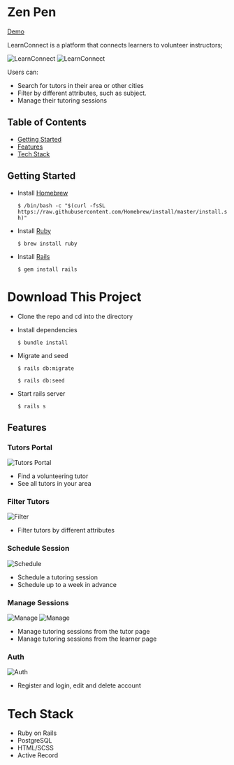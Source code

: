 # Zen Pen
[Demo](https://www.youtube.com/watch?v=E7Rskdz5tn8)

LearnConnect is a platform that connects learners to volunteer instructors;

![LearnConnect](https://i.ibb.co/sywL0jz/Screen-Shot-2020-12-12-at-2-57-19-PM.png)
![LearnConnect](https://i.ibb.co/F7hfbj2/Screen-Shot-2020-12-12-at-2-57-56-PM.png)

Users can:
- Search for tutors in their area or other cities
- Filter by different attributes, such as subject.
- Manage their tutoring sessions

## Table of Contents
* [Getting Started](#getting-started)
* [Features](#features)
* [Tech Stack](#tech-stack)

<a name="getting-started"/>

## Getting Started

* Install [Homebrew](https://brew.sh/) 

  `$ /bin/bash -c "$(curl -fsSL https://raw.githubusercontent.com/Homebrew/install/master/install.sh)"`
* Install [Ruby](https://www.ruby-lang.org/en/) 

  `$ brew install ruby` 
* Install [Rails](https://rubyonrails.org/) 

  `$ gem install rails`

# Download This Project

* Clone the repo and cd into the directory
* Install dependencies

  `$ bundle install`
* Migrate and seed

  `$ rails db:migrate`  

  `$ rails db:seed`
* Start rails server

  `$ rails s`  

<a name="features"/>

## Features

### Tutors Portal
![Tutors Portal](https://i.ibb.co/F7hfbj2/Screen-Shot-2020-12-12-at-2-57-56-PM.png)

* Find a volunteering tutor
* See all tutors in your area

### Filter Tutors
![Filter](https://i.ibb.co/6bdtJYx/Screen-Shot-2020-12-12-at-3-11-25-PM.png)

* Filter tutors by different attributes

### Schedule Session
![Schedule](https://i.ibb.co/gV7b8xd/Screen-Shot-2020-12-12-at-2-58-57-PM.png)

* Schedule a tutoring session
* Schedule up to a week in advance

### Manage Sessions
![Manage](https://i.ibb.co/w0Xt5yT/Screen-Shot-2020-12-12-at-2-59-51-PM.png)
![Manage](https://i.ibb.co/mXvVD6f/Screen-Shot-2020-12-12-at-3-03-32-PM.png)

* Manage tutoring sessions from the tutor page
* Manage tutoring sessions from the learner page

### Auth
![Auth](https://i.ibb.co/sqgxmdm/Screen-Shot-2020-12-12-at-3-00-29-PM.png)

* Register and login, edit and delete account

<a name="tech-stack"/>

# Tech Stack
* Ruby on Rails
* PostgreSQL
* HTML/SCSS
* Active Record
